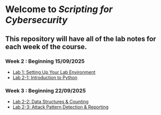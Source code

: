 # Welcome to *Scripting for Cybersecurity*

## This repository will have all of the lab notes for each week of the course.  

### Week 2 : Beginning 15/09/2025
- [Lab 1: Setting Up Your Lab Environment](https://github.com/MarkCummins-SETU/Scripting-for-Cybersecurity/blob/main/Lab1/lab1.md)
- [Lab 2-1: Introduction to Python](https://github.com/MarkCummins-SETU/Scripting-for-Cybersecurity/blob/main/Lab2/2.1/lab2-1.md)

### Week 3 : Beginning 22/09/2025  
- [Lab 2-2: Data Structures & Counting](https://github.com/MarkCummins-SETU/Scripting-for-Cybersecurity/blob/main/Lab2/2.2/lab2-2.md)
- [Lab 2-3: Attack Pattern Detection & Reporting](https://github.com/MarkCummins-SETU/Scripting-for-Cybersecurity/blob/main/Lab2/2.3/lab2-3.md)
